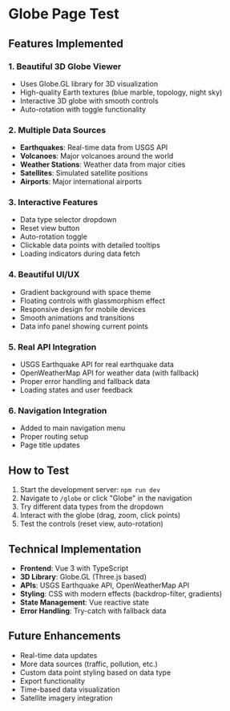 # Globe Page Test

## Features Implemented

### 1. Beautiful 3D Globe Viewer
- Uses Globe.GL library for 3D visualization
- High-quality Earth textures (blue marble, topology, night sky)
- Interactive 3D globe with smooth controls
- Auto-rotation with toggle functionality

### 2. Multiple Data Sources
- **Earthquakes**: Real-time data from USGS API
- **Volcanoes**: Major volcanoes around the world
- **Weather Stations**: Weather data from major cities
- **Satellites**: Simulated satellite positions
- **Airports**: Major international airports

### 3. Interactive Features
- Data type selector dropdown
- Reset view button
- Auto-rotation toggle
- Clickable data points with detailed tooltips
- Loading indicators during data fetch

### 4. Beautiful UI/UX
- Gradient background with space theme
- Floating controls with glassmorphism effect
- Responsive design for mobile devices
- Smooth animations and transitions
- Data info panel showing current points

### 5. Real API Integration
- USGS Earthquake API for real earthquake data
- OpenWeatherMap API for weather data (with fallback)
- Proper error handling and fallback data
- Loading states and user feedback

### 6. Navigation Integration
- Added to main navigation menu
- Proper routing setup
- Page title updates

## How to Test

1. Start the development server: `npm run dev`
2. Navigate to `/globe` or click "Globe" in the navigation
3. Try different data types from the dropdown
4. Interact with the globe (drag, zoom, click points)
5. Test the controls (reset view, auto-rotation)

## Technical Implementation

- **Frontend**: Vue 3 with TypeScript
- **3D Library**: Globe.GL (Three.js based)
- **APIs**: USGS Earthquake API, OpenWeatherMap API
- **Styling**: CSS with modern effects (backdrop-filter, gradients)
- **State Management**: Vue reactive state
- **Error Handling**: Try-catch with fallback data

## Future Enhancements

- Real-time data updates
- More data sources (traffic, pollution, etc.)
- Custom data point styling based on data type
- Export functionality
- Time-based data visualization
- Satellite imagery integration 